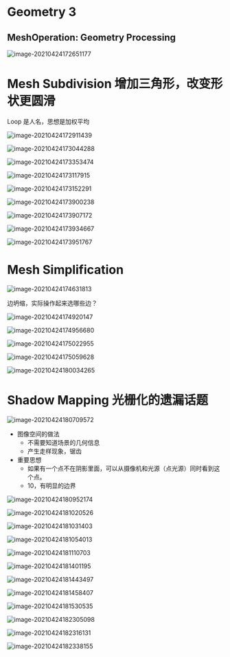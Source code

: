 # Geometry 3

## MeshOperation: Geometry Processing

![image-20210424172651177](Media/几何_网格处理_阴影图/image-20210424172651177.png)

# Mesh Subdivision 增加三角形，改变形状更圆滑

Loop 是人名，思想是加权平均

![image-20210424172911439](Media/几何_网格处理_阴影图/image-20210424172911439.png)

![image-20210424173044288](Media/几何_网格处理_阴影图/image-20210424173044288.png)

![image-20210424173353474](Media/几何_网格处理_阴影图/image-20210424173353474.png)

![image-20210424173117915](Media/几何_网格处理_阴影图/image-20210424173117915.png)

![image-20210424173152291](Media/几何_网格处理_阴影图/image-20210424173152291.png)

![image-20210424173900238](Media/几何_网格处理_阴影图/image-20210424173900238.png)

![image-20210424173907172](Media/几何_网格处理_阴影图/image-20210424173907172.png)

![image-20210424173934667](Media/几何_网格处理_阴影图/image-20210424173934667.png)

![image-20210424173951767](Media/几何_网格处理_阴影图/image-20210424173951767.png)



# Mesh Simplification

![image-20210424174631813](Media/几何_网格处理_阴影图/image-20210424174631813.png)

边坍缩，实际操作起来选哪些边？

![image-20210424174920147](Media/几何_网格处理_阴影图/image-20210424174920147.png)

![image-20210424174956680](Media/几何_网格处理_阴影图/image-20210424174956680.png)

![image-20210424175022955](Media/几何_网格处理_阴影图/image-20210424175022955.png)

![image-20210424175059628](Media/几何_网格处理_阴影图/image-20210424175059628.png)

![image-20210424180034265](Media/几何_网格处理_阴影图/image-20210424180034265.png)	



# Shadow Mapping 光栅化的遗漏话题

![image-20210424180709572](Media/几何_网格处理_阴影图/image-20210424180709572.png)

* 图像空间的做法
  * 不需要知道场景的几何信息
  * 产生走样现象，锯齿
* 重要思想
  * 如果有一个点不在阴影里面，可以从摄像机和光源（点光源）同时看到这个点。
  * 10，有明显的边界

![image-20210424180952174](Media/几何_网格处理_阴影图/image-20210424180952174.png)

![image-20210424181020526](Media/几何_网格处理_阴影图/image-20210424181020526.png)

![image-20210424181031403](Media/几何_网格处理_阴影图/image-20210424181031403.png)

![image-20210424181054013](Media/几何_网格处理_阴影图/image-20210424181054013.png)

![image-20210424181110703](Media/几何_网格处理_阴影图/image-20210424181110703.png)

![image-20210424181401195](Media/几何_网格处理_阴影图/image-20210424181401195.png)

![image-20210424181443497](Media/几何_网格处理_阴影图/image-20210424181443497.png)

![image-20210424181458407](Media/几何_网格处理_阴影图/image-20210424181458407.png)

![image-20210424181530535](Media/几何_网格处理_阴影图/image-20210424181530535.png)

![image-20210424182305098](Media/几何_网格处理_阴影图/image-20210424182305098.png)

![image-20210424182316131](Media/几何_网格处理_阴影图/image-20210424182316131.png)

![image-20210424182338155](Media/几何_网格处理_阴影图/image-20210424182338155.png)